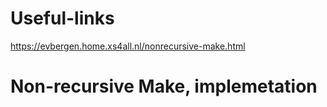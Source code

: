 # Useful-links

https://evbergen.home.xs4all.nl/nonrecursive-make.html
# Non-recursive Make, implemetation
